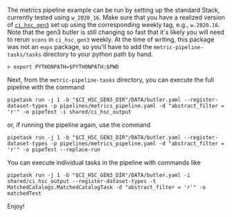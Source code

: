 The metrics pipeline example can be run by setting up the standard Stack, currently tested using `w_2020_16`.
Make sure that you have a realized version of [`ci_hsc_gen3`](https://github.com/lsst/ci_hsc_gen3) set up using the corresponding weekly tag, e.g., `w.2020.16`.
Note that the gen3 butler is still changing so fast that it's likely you will need to rerun `scons` in `ci_hsc_gen3` weekly.
At the time of writing, this package was not an `eups` package, so you'll have to add the `metric-pipeline-tasks/tasks` directory to your python path by hand.

`> export PYTHONPATH=$PYTHONPATH:$PWD`

Next, from the `metric-pipeline-tasks` directory, you can execute the full pipeline with the command

`pipetask run -j 1 -b "$CI_HSC_GEN3_DIR"/DATA/butler.yaml --register-dataset-types -p pipelines/metrics_pipeline.yaml -d "abstract_filter = 'r'" -o pipeTest -i shared/ci_hsc_output`

or, if running the pipeline again, use the command

`pipetask run -j 1 -b "$CI_HSC_GEN3_DIR"/DATA/butler.yaml --register-dataset-types -p pipelines/metrics_pipeline.yaml -d "abstract_filter = 'r'" -o pipeTest --replace-run`

You can execute individual tasks in the pipeline with commands like

`pipetask run -j 1 -b "$CI_HSC_GEN3_DIR"/DATA/butler.yaml -i shared/ci_hsc_output --register-dataset-types -t MatchedCatalogs.MatchedCatalogTask -d "abstract_filter = 'r'" -o matchedTest`

Enjoy!
